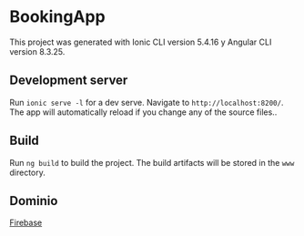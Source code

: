 # BookingApp
This project was generated with Ionic CLI version 5.4.16 y Angular CLI version 8.3.25.

## Development server
Run `ionic serve -l` for a dev serve. Navigate to `http://localhost:8200/`. The app will automatically reload if you change any of the source files..

## Build
Run `ng build` to build the project. The build artifacts will be stored in the `www` directory. 


## Dominio
[Firebase](https://sonia-ionic-crud.firebaseapp.com/home)
